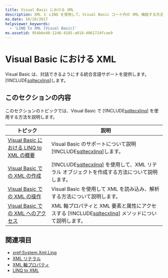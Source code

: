 ```yaml
---
title: Visual Basic における XML
description: XML と LINQ を使用して、Visual Basic コード内の XML 機能する方法について説明します。
ms.date: 10/20/2017
helpviewer_keywords:
  - 'LINQ to XML [Visual Basic]'
ms.assetid: 954b6e40-1246-4185-a018-4061724fcae9
---
```

# <a name="xml-in-visual-basic"></a>Visual Basic における XML

Visual Basic は、対話できるようにする統合言語サポートを提供します。[!INCLUDE[sqltecxlinq](~/includes/sqltecxlinq-md.md)]します。  
  
## <a name="in-this-section"></a>このセクションの内容  

 このセクションのトピックでは、Visual Basic で [!INCLUDE[sqltecxlinq](~/includes/sqltecxlinq-md.md)] を使用する方法を説明します。  
  
|トピック|説明|  
|-----------|-----------------|  
|[Visual Basic における LINQ to XML の概要](../../../../visual-basic/programming-guide/language-features/xml/overview-of-linq-to-xml.md)|Visual Basic のサポートについて説明[!INCLUDE[sqltecxlinq](~/includes/sqltecxlinq-md.md)]します。|  
|[Visual Basic での XML の作成](../../../../visual-basic/programming-guide/language-features/xml/creating-xml.md)|[!INCLUDE[sqltecxlinq](~/includes/sqltecxlinq-md.md)] を使用して、XML リテラル オブジェクトを作成する方法について説明します。|  
|[Visual Basic での XML の操作](../../../../visual-basic/programming-guide/language-features/xml/manipulating-xml.md)|Visual Basic を使用して XML を読み込み、解析する方法について説明します。|  
|[Visual Basic での XML へのアクセス](../../../../visual-basic/programming-guide/language-features/xml/accessing-xml.md)|XML 軸プロパティと XML 要素と属性にアクセスする [!INCLUDE[sqltecxlinq](~/includes/sqltecxlinq-md.md)] メソッドについて説明します。|  
  
## <a name="see-also"></a>関連項目

- <xref:System.Xml.Linq>
- [XML リテラル](../../../../visual-basic/language-reference/xml-literals/index.md)
- [XML 軸プロパティ](../../../../visual-basic/language-reference/xml-axis/index.md)
- [LINQ to XML](../../../../visual-basic/programming-guide/concepts/linq/linq-to-xml.md)
